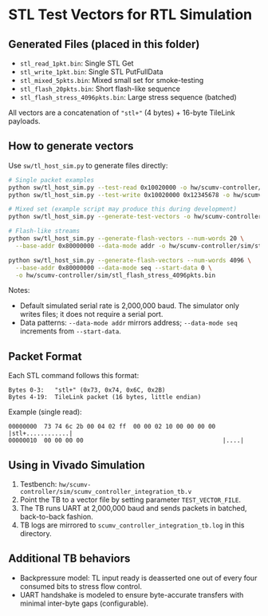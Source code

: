 # STL Test Vectors for RTL Simulation

## Generated Files (placed in this folder)

- `stl_read_1pkt.bin`: Single STL Get
- `stl_write_1pkt.bin`: Single STL PutFullData
- `stl_mixed_5pkts.bin`: Mixed small set for smoke-testing
- `stl_flash_20pkts.bin`: Short flash-like sequence
- `stl_flash_stress_4096pkts.bin`: Large stress sequence (batched)

All vectors are a concatenation of `"stl+"` (4 bytes) + 16-byte TileLink payloads.

## How to generate vectors

Use `sw/tl_host_sim.py` to generate files directly:

```bash
# Single packet examples
python sw/tl_host_sim.py --test-read 0x10020000 -o hw/scumv-controller/sim/stl_read_1pkt.bin
python sw/tl_host_sim.py --test-write 0x10020000 0x12345678 -o hw/scumv-controller/sim/stl_write_1pkt.bin

# Mixed set (example script may produce this during development)
python sw/tl_host_sim.py --generate-test-vectors -o hw/scumv-controller/sim/stl_mixed_5pkts.bin

# Flash-like streams
python sw/tl_host_sim.py --generate-flash-vectors --num-words 20 \
  --base-addr 0x80000000 --data-mode addr -o hw/scumv-controller/sim/stl_flash_20pkts.bin

python sw/tl_host_sim.py --generate-flash-vectors --num-words 4096 \
  --base-addr 0x80000000 --data-mode seq --start-data 0 \
  -o hw/scumv-controller/sim/stl_flash_stress_4096pkts.bin
```

Notes:
- Default simulated serial rate is 2,000,000 baud. The simulator only writes files; it does not require a serial port.
- Data patterns: `--data-mode addr` mirrors address; `--data-mode seq` increments from `--start-data`.

## Packet Format

Each STL command follows this format:
```
Bytes 0-3:   "stl+" (0x73, 0x74, 0x6C, 0x2B)
Bytes 4-19:  TileLink packet (16 bytes, little endian)
```

Example (single read):
```
00000000  73 74 6c 2b 00 04 02 ff  00 00 02 10 00 00 00 00  |stl+............|
00000010  00 00 00 00                                       |....|
```

## Using in Vivado Simulation

1. Testbench: `hw/scumv-controller/sim/scumv_controller_integration_tb.v`
2. Point the TB to a vector file by setting parameter `TEST_VECTOR_FILE`.
3. The TB runs UART at 2,000,000 baud and sends packets in batched, back-to-back fashion.
4. TB logs are mirrored to `scumv_controller_integration_tb.log` in this directory.

## Additional TB behaviors

- Backpressure model: TL input ready is deasserted one out of every four consumed bits to stress flow control.
- UART handshake is modeled to ensure byte-accurate transfers with minimal inter-byte gaps (configurable).